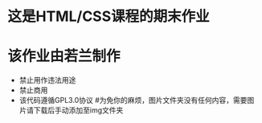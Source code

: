 # 这是HTML/CSS课程的期末作业
# 该作业由若兰制作
* 禁止用作违法用途
* 禁止商用
* 该代码遵循GPL3.0协议
#为免你的麻烦，图片文件夹没有任何内容，需要图片请下载后手动添加至img文件夹
